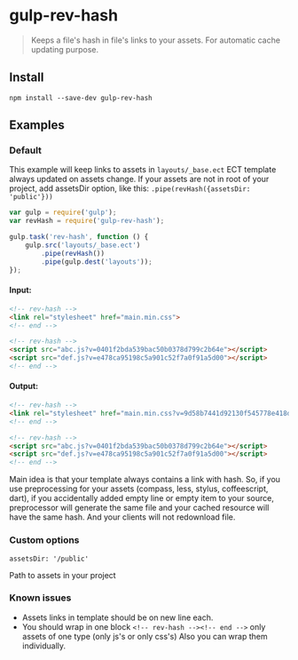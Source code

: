 gulp-rev-hash
=============

> Keeps a file's hash in file's links to your assets. For automatic cache updating purpose.

## Install

```
npm install --save-dev gulp-rev-hash
```


## Examples

### Default

This example will keep links to assets in `layouts/_base.ect` ECT template always updated on assets change. If your assets are not in root of your project, add assetsDir option, like this: `.pipe(revHash({assetsDir: 'public'}))`

```js
var gulp = require('gulp');
var revHash = require('gulp-rev-hash');

gulp.task('rev-hash', function () {
	gulp.src('layouts/_base.ect')
		.pipe(revHash())
		.pipe(gulp.dest('layouts'));
});
```

#### Input:

```html
<!-- rev-hash -->
<link rel="stylesheet" href="main.min.css">
<!-- end -->

<!-- rev-hash -->
<script src="abc.js?v=0401f2bda539bac50b0378d799c2b64e"></script>
<script src="def.js?v=e478ca95198c5a901c52f7a0f91a5d00"></script>
<!-- end -->
```

#### Output:

```html
<!-- rev-hash -->
<link rel="stylesheet" href="main.min.css?v=9d58b7441d92130f545778e418d1317d">
<!-- end -->

<!-- rev-hash -->
<script src="abc.js?v=0401f2bda539bac50b0378d799c2b64e"></script>
<script src="def.js?v=e478ca95198c5a901c52f7a0f91a5d00"></script>
<!-- end -->
```

Main idea is that your template always contains a link with hash. So, if you use preprocessing for your assets (compass, less, stylus, coffeescript, dart), if you accidentally added empty line or empty item to your source, preprocessor will generate the same file and your cached resource will have the same hash. And your clients will not redownload file.

### Custom options

```
assetsDir: '/public'
```

Path to assets in your project

### Known issues

* Assets links in template should be on new line each.
* You should wrap in one block `<!-- rev-hash --><!-- end -->` only assets of one type (only js's or only css's) Also you can wrap them individually.
